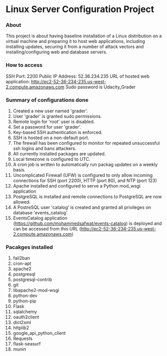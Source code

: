 # Linux Server Configuration Project

### About
This project is about having  baseline installation of a Linux distribution on a virtual machine and preparing it to host web applications, including installing updates, securing it from a number of attack vectors and installing/configuring web and database servers.

### How to access
SSH Port: 2200
Public IP Address: 52.36.234.235
URL of hosted web application: http://ec2-52-36-234-235.us-west-2.compute.amazonaws.com
Sudo password is Udacity_Grader

### Summary of configurations done

1. Created a new user named 'grader'.
2. User 'grader' is granted sudo permissions.
3. Remote login for 'root' user is disabled.
4. Set a password for user 'grader'.
5. Key-based SSH authentication is enforced.
6. SSH is hosted on a non-default port.
7. The firewall has been configured to monitor for repeated unsuccessful ssh logins and bans attackers.
8. All currently installed packages are updated.
9. Local timezone is configured to UTC.
10. A cron job is written to automatically run packag updates on a weekly basis.
11. Uncomplicated Firewall (UFW) is configured to only allow incoming connections for SSH (port 2200), HTTP (port 80), and NTP (port 123)
12. Apache installed and configured to serve a Python mod_wsgi application
13. PostgreSQL is installed and remote connections to PostgreSQL are now allowed.
14. A PostreSQL user 'catalog' is created and granted all privileges on database 'events_catalog'.
13. EventsCatalog application (https://github.com/mohammedsafwat/events-catalog) is deployed and can be accessed from this URL (http://ec2-52-36-234-235.us-west-2.compute.amazonaws.com)

### Pacakges installed

1. fail2ban
2. cron-apt
3. apache2
4. postgresql
5. postgresql-contrib
6. git
7. libapache2-mod-wsgi 
8. python-dev
9. python-pip
10. Flask
11. sqlalchemy
12. oauth2client
13. dict2xml
14. httplib2
15. google_api_python_client
16. Requests
17. flask-seasurf 
18. munin

